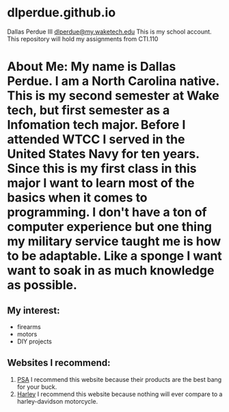 # dlperdue.github.io


Dallas Perdue III
dlperdue@my.waketech.edu
This is my school account.
This repository will hold my assignments from CTI.110

# About Me: My name is Dallas Perdue. I am a North Carolina native. This is my second semester at Wake tech, but first semester as a Infomation tech major.  Before I attended WTCC I served in the United States Navy for ten years.  Since this is my first class in this major I want to learn most of the basics when it comes to programming. I don't have a ton of computer experience but one thing my military service taught me is how to be adaptable. Like a sponge I want want to soak in as much knowledge as possible.

## My interest:
* firearms 
* motors 
* DIY projects

## Websites I recommend: 
1. [PSA](https://palmettostatearmory.com/) I recommend this website because their products are the best bang for your buck. 
2. [Harley](https://www.harley-davidson.com/us/en/reveal/h-d-25-launch.html?source_cd=SEM_Retention_PPC%7CMICROSOFT%7CCore_Brand_E%7CBrand%7Charley+davidson&_cr=ppc%7CMICROSOFT%7CCore_Brand_E%7CBrand%7Charley+davidson&s_kwcid=AL%2115884%2110%2176553665651440%2126782550679&gclid=8eff86afa74c1ad525a3e13d2a5737ac&gclsrc=3p.ds&msclkid=8eff86afa74c1ad525a3e13d2a5737ac&utm_source=bing&utm_medium=cpc&utm_campaign=Core_Brand_E&utm_term=harley+davidson&utm_content=Brand) I recommend this website because nothing will ever compare to a harley-davidson motorcycle.

